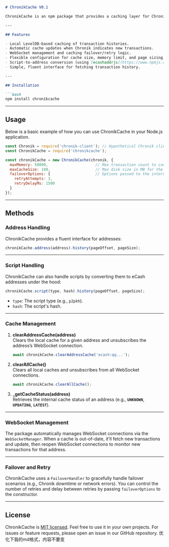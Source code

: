```markdown
# ChronikCache V0.1

ChronikCache is an npm package that provides a caching layer for Chronik.

---

## Features

- Local LevelDB-based caching of transaction histories.  
- Automatic cache updates when Chronik indicates new transactions.  
- WebSocket management and caching failover/retry logic.  
- Flexible configuration for cache size, memory limit, and page sizing.  
- Script-to-address conversion (using [ecashaddrjs](https://www.npmjs.com/package/ecashaddrjs)).  
- Simple, fluent interface for fetching transaction history.  

---

## Installation

```bash
npm install chronikcache
```

---

## Usage

Below is a basic example of how you can use ChronikCache in your Node.js application.

```js
const Chronik = require('chronik-client'); // Hypothetical Chronik client
const ChronikCache = require('chronikcache');

const chronikCache = new ChronikCache(chronik, {
  maxMemory: 50000,                     // Max transaction count to cache in memory
  maxCacheSize: 100,                    // Max disk size in MB for the local cache
  failoverOptions: {                    // Options passed to the internal FailoverHandler
    retryAttempts: 3,
    retryDelayMs: 1500
  }
});
```

---

## Methods

### Address Handling

ChronikCache provides a fluent interface for addresses:

```js
chronikCache.address(address).history(pageOffset, pageSize);
```

---

### Script Handling

ChronikCache can also handle scripts by converting them to eCash addresses under the hood:

```js
chronikCache.script(type, hash).history(pageOffset, pageSize);
```

- `type`: The script type (e.g., `p2pkh`).  
- `hash`: The script's hash.  

---

### Cache Management

1. **clearAddressCache(address)**  
   Clears the local cache for a given address and unsubscribes the address’s WebSocket connection.  
   ```js
   await chronikCache.clearAddressCache('ecash:qq...');
   ```

2. **clearAllCache()**  
   Clears all local caches and unsubscribes from all WebSocket connections.  
   ```js
   await chronikCache.clearAllCache();
   ```

3. **_getCacheStatus(address)**  
   Retrieves the internal cache status of an address (e.g., **`UNKNOWN`**, **`UPDATING`**, **`LATEST`**).  

---

### WebSocket Management

The package automatically manages WebSocket connections via the `WebSocketManager`. When a cache is out-of-date, it’ll fetch new transactions and update, then reopen WebSocket connections to monitor new transactions for that address.

---

### Failover and Retry

ChronikCache uses a `FailoverHandler` to gracefully handle failover scenarios (e.g., Chronik downtime or network errors). You can control the number of retries and delay between retries by passing `failoverOptions` to the constructor.

---

## License

ChronikCache is [MIT licensed](./LICENSE). Feel free to use it in your own projects. For issues or feature requests, please open an issue in our GitHub repository. 优化下我的md格式，内容不要变
```